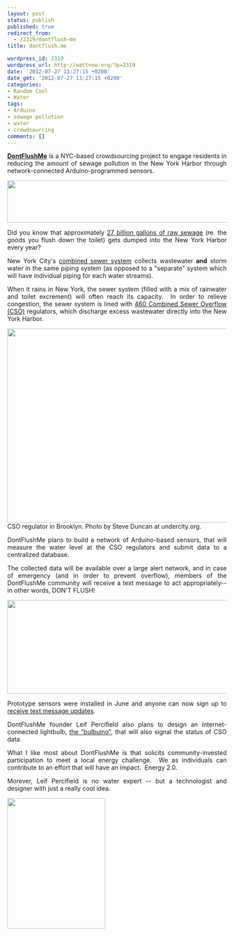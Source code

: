 ```yaml
---
layout: post
status: publish
published: true
redirect_from:
  - /2319/dontflush-me
title: dontflush.me

wordpress_id: 2319
wordpress_url: http://wattnow.org/?p=2319
date: '2012-07-27 13:27:15 +0200'
date_gmt: '2012-07-27 13:27:15 +0200'
categories:
- Random Cool
- Water
tags:
- Arduino
- sewage pollution
- water
- crowdsourcing
comments: []
---
```

<p style="text-align: justify;"><a href="http://dontflush.me/category/blog"><strong>DontFlushMe</strong></a> is a NYC-based crowdsourcing project to engage residents in reducing the amount of sewage pollution in the New York Harbor through network-connected Arduino-programmed sensors.</p>
<p style="text-align: justify;"><a href="http://dontflush.me/"><img title="dontflushme_logo" src="{{ 'assets/from-wordpress/uploads/2012/07/dontflushme_logo-1024x149.png' | relative_url }}" alt="" width="670" height="97" /></a></p>
<p style="text-align: justify;">Did you know that approximately <a href="http://www.riverkeeper.org/campaigns/stop-polluters/sewage-contamination/cso/">27 billion gallons of raw sewage</a> (re. the goods you flush down the toilet) gets dumped into the New York Harbor every year?</p>
<p style="text-align: justify;">New York City's&nbsp;<a href="http://www.dcwater.com/wastewater_collection/css/default.cfm">combined sewer system</a>&nbsp;collects wastewater <strong>and</strong> storm water in the same piping system (as opposed to a "separate" system which will have individual piping for each water streams).</p>
<p style="text-align: justify;">When it rains in New York, the sewer system (filled with a mix of rainwater and toilet&nbsp;excrement) will often reach its capacity. &nbsp;In order to relieve congestion, the sewer system is lined with&nbsp;<a href="http://www.dec.ny.gov/chemical/48595.html">460 Combined Sewer Overflow (CSO)</a>&nbsp;regulators, which discharge excess wastewater directly into the New York Harbor.</p>
<p><a href="http://dontflush.me/about"><img class="size-large wp-image-2323" title="dontflushme_cso" src="{{ 'assets/from-wordpress/uploads/2012/07/dontflushme_cso-1024x682.jpg' | relative_url }}" alt="" width="670" height="446" /></a> CSO regulator in Brooklyn. Photo by Steve Duncan at undercity.org.</p>
<p style="text-align: justify;">DontFlushMe plans to build a network of Arduino-based sensors, that will measure the water level at the CSO regulators and submit data to a centralized database.</p>
<p style="text-align: justify;">The collected data will be available over a large alert network, and in case of emergency (and in order to prevent overflow), members of the DontFlushMe community will receive a text message to act appropriately-- in other words, DON'T FLUSH!</p>
<p style="text-align: justify;"><a href="http://dontflush.me/about"><img class="alignnone  wp-image-2327" title="dontflushme_schema" src="{{ 'assets/from-wordpress/uploads/2012/07/dontflushme_schema1.png' | relative_url }}" alt="" width="518" height="215" /></a></p>
<p style="text-align: justify;">Prototype sensors were installed in June and anyone can now sign up to <a href="http://dontflush.me/category/blog">receive text message updates</a>.</p>
<p style="text-align: justify;">DontFlushMe founder Leif Percifield also plans to design an internet-connected lightbulb, <a href="https://ioby.org/project/dontflushme">the "bulbuino"</a>, that will also signal the status of CSO data.</p>
<p style="text-align: justify;">What I like most about DontFlushMe is that solicits community-invested participation to meet a local energy challenge. &nbsp;We as individuals can contribute to an effort that will have an impact. &nbsp;Energy 2.0.</p>
<p style="text-align: justify;">Morever, Leif Percifield is no water expert -- but a technologist and designer with just a really cool idea.</p>
<p style="text-align: justify;"><a href="https://ioby.org/project/dontflushme"><img class="alignnone size-full wp-image-2324" title="dontflushme_leif" src="{{ 'assets/from-wordpress/uploads/2012/07/dontflushme_leif.jpg' | relative_url }}" alt="" width="225" height="300" /></a></p>

